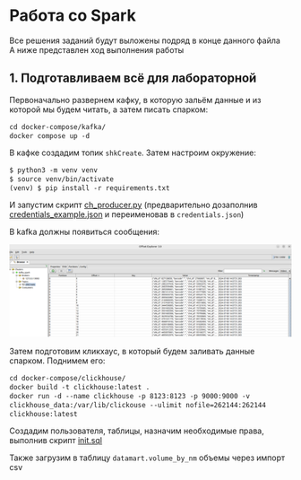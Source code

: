 # Работа со Spark

Все решения заданий будут выложены подряд в конце данного файла \
А ниже представлен ход выполнения работы

## 1. Подготавливаем всё для лабораторной

Первоначально развернем кафку, в которую зальём данные и из которой мы будем читать, а затем писать спарком:

```
cd docker-compose/kafka/
docker compose up -d
```

В кафке создадим топик `shkCreate`. Затем настроим окружение:

```
$ python3 -m venv venv
$ source venv/bin/activate
(venv) $ pip install -r requirements.txt
```

И запустим скрипт [ch_producer.py](./kafka-scripts/ch_producer.py) (предварительно дозаполнив [credentials_example.json](./Streams/credentials_example.json) и переименовав в `credentials.json`)

В kafka должны появиться сообщения:

![shkCreate topic](./img/kafka.png)

Затем подготовим кликхаус, в который будем заливать данные спарком. Поднимем его:

```
cd docker-compose/clickhouse/
docker build -t clickhouse:latest .
docker run -d --name clickhouse -p 8123:8123 -p 9000:9000 -v clickhouse_data:/var/lib/clickouse --ulimit nofile=262144:262144 clickhouse:latest
```

Создадим пользователя, таблицы, назначим необходимые права, выполнив скрипт [init.sql](./docker-compose/clickhouse/init.sql)

Также загрузим в таблицу `datamart.volume_by_nm` объемы через импорт csv
